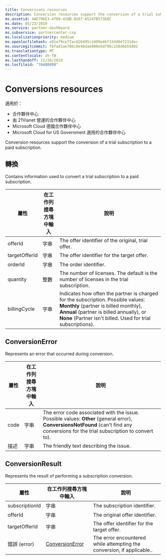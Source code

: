 ```yaml
---
title: Conversions resources
description: Conversion resources support the conversion of a trial subscription to a paid subscription.
ms.assetid: 4AE796E3-47D9-428B-8267-A5247B573E0C
ms.date: 05/23/2019
ms.service: partner-dashboard
ms.subservice: partnercenter-csp
ms.localizationpriority: medium
ms.openlocfilehash: e91e79ce77ac020495c2d09a4bf33dd947231dec
ms.sourcegitcommit: fbfad1ae706c8e4bdae080e5d79bc158d6b55d02
ms.translationtype: MT
ms.contentlocale: zh-TW
ms.lasthandoff: 11/26/2019
ms.locfileid: "74488898"
---
```

# <a name="conversions-resources"></a>Conversions resources

適用於：

- 合作夥伴中心
- 由 21Vianet 營運的合作夥伴中心
- Microsoft Cloud 德國合作夥伴中心
- Microsoft Cloud for US Government 適用的合作夥伴中心

Conversion resources support the conversion of a trial subscription to a paid subscription.

## <a name="conversion"></a>轉換

Contains information used to convert a trial subscription to a paid subscription.

| 屬性 | 在工作列搜尋方塊中輸入 | 說明 |
| -------- | ---- | ----------- |
| offerId | 字串 | The offer identifier of the original, trial offer. |
| targetOfferId | 字串 | The offer identifier for the target offer. |
| orderId | 字串 | The order identifier. |
| quantity | 整數 | The number of licenses. The default is the number of licenses in the trial subscription. |
| billingCycle | 字串 | Indicates how often the partner is charged for the subscription. Possible values: **Monthly** (partner is billed monthly), **Annual** (partner is billed annually), or **None** (Partner isn't billed. Used for trial subscriptions). |

## <a name="conversionerror"></a>ConversionError

Represents an error that occurred during conversion.

| 屬性 | 在工作列搜尋方塊中輸入 | 說明 |
| -------- | ---- | ----------- |
| code | 字串 | The error code associated with the issue. Possible values: **Other** (general error), **ConversionsNotFound** (can't find any conversions for the trial subscription to convert to).
| 描述 | 字串 | The friendly text describing the issue. |

## <a name="conversionresult"></a>ConversionResult

Represents the result of performing a subscription conversion.

| 屬性       | 在工作列搜尋方塊中輸入                                | 說明                                                            |
|----------------|-------------------------------------|------------------------------------------------------------------------|
| subscriptionId | 字串                              | The subscription identifier.                                           |
| offerId        | 字串                              | The original offer identifier.                                         |
| targetOfferId  | 字串                              | The offer identifier for the target offer.                             |
| 錯誤 (error)          | [ConversionError](#conversionerror) | The error encountered while attempting the conversion, if applicable.. |